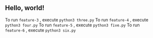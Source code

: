 ## Hello, world!

To run `feature-3` , execute `python3 three.py`
To run `feature-4` , execute `python3 four.py`
To run `feature-5` , execute `python3 five.py`
To run `feature-6` , execute `python3 six.py`
 
